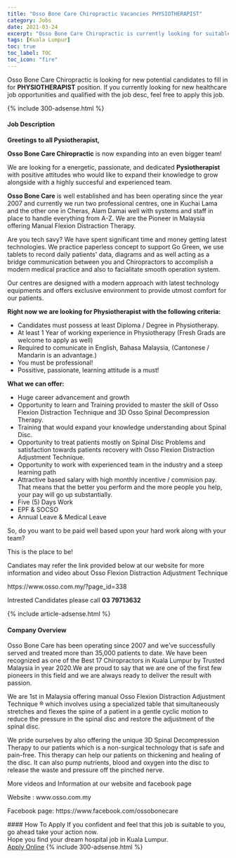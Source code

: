 ```yaml
---
title: "Osso Bone Care Chiropractic Vacancies PHYSIOTHERAPIST" 
category: Jobs 
date: 2021-03-24 
excerpt: "Osso Bone Care Chiropractic is currently looking for suitable person to fill in the PHYSIOTHERAPIST which positioned at Kuala Lumpur" 
tags: [Kuala Lumpur] 
toc: true 
toc_label: TOC 
toc_icon: "fire" 
--- 
```


<p>Osso Bone Care Chiropractic is looking for new potential candidates to fill in for <b>PHYSIOTHERAPIST</b> position. If you currently looking for new healthcare job opportunities and qualified with the job desc, feel free to apply this job.
</p>{% include 300-adsense.html %} 
<div><div><h4>Job Description</h4></div><div><div><span><div><p><strong>Greetings to all Pysiotherapist,</strong></p><p><strong>Osso Bone Care Chiropractic</strong> is now expanding into an even bigger team!</p><p>We are looking for a energetic, passionate, and dedicated <strong>Pysiotherapist</strong> with positive attitudes who would like to expand their knowledge to grow alongside with a highly succesful and experienced team.</p><p><strong>Osso Bone Care</strong> is&#160;well established and has been operating since the year 2007 and currently we run two professional centres, one in Kuchai Lama and the other one in Cheras, Alam Damai well with systems and staff in place to handle everything from A-Z. We are the Pioneer in Malaysia offering Manual Flexion Distraction Therapy.</p><p>Are you tech savy? We have spent significant time and money getting latest technologies. We practice paperless concept to support Go Green, we use tablets to record daily patients' data, diagrams and as well acting as a bridge communication between you and Chiropractors to accomplish a modern medical practice and also to facialitate smooth operation system.</p><p>Our centres are designed with a modern approach with latest technology equipments and offers exclusive environment to provide utmost comfort for our patients.</p><p><strong>Right now we are looking for Physiotherapist with the following criteria:</strong>&#160;&#160;</p><ul><li>Candidates must possess at least Diploma / Degree in Physiotherapy.</li><li>At least 1&#160;Year of working experience in Physiotherapy (Fresh Grads are welcome to apply as well)</li><li>Required to comunicate in&#160;English, Bahasa Malaysia, (Cantonese / Mandarin is an advantage.)</li><li>You must be professional!</li><li>Possitive, passionate, learning attitude is a must!</li></ul><p><strong>What we can offer:</strong></p><ul><li>Huge career advancement and growth</li><li>Opportunity to learn and Training provided to master the skill of Osso Flexion Distraction Technique and 3D Osso Spinal Decompression Therapy.</li><li>Training that would expand&#160;your knowledge understanding about Spinal Disc.</li><li>Opportunity to treat patients mostly on Spinal Disc Problems and satisfaction towards patients recovery with Osso Flexion Distraction Adjustment Technique.</li><li>Opportunity to work with experienced team in the industry and a steep learning path</li><li>Attractive based salary with high monthly incentive / commision pay. That means that the better you perform and the more people you help, your pay will go up substantially.</li><li>Five (5) Days Work</li><li>EPF &amp; SOCSO</li><li>Annual Leave &amp; Medical Leave</li></ul><p>So, do you want to be paid well based upon your hard work along with your team?</p><p>This is the place to be!</p><p>Candiates may refer the link provided below at our website for more information and video about Osso Flexion Distraction Adjustment Technique</p><p>https://www.osso.com.my/?page_id=338</p><p>Intrested Candidates please call <strong>03 79713632</strong></p></div></span></div></div></div> 
{% include article-adsense.html %} 
<div><div><h4>Company Overview</h4></div><div><div><span><div><p>Osso Bone Care has been operating since 2007 and we&#8217;ve successfully served and treated more than 35,000 patients to date. We have been recognized as one of the Best 17 Chiropractors in Kuala Lumpur  by Trusted Malaysia in year 2020.We are proud to say that we are one of the first few pioneers in this field and we are always ready to deliver the result with passion.</p><p>We are 1st in Malaysia offering manual Osso Flexion Distraction Adjustment Technique &#174; which involves using a specialized table that simultaneously stretches and flexes the spine of a patient in a gentle cyclic motion to reduce the pressure in the spinal disc and restore the adjustment of the spinal disc.</p><p>We pride ourselves by also offering the unique 3D Spinal Decompression Therapy to our patients which is a non-surgical technology that is safe and pain-free. This therapy can help our patients on thickening and healing of the disc. It can also pump nutrients, blood and oxygen into the disc to release the waste and pressure off the pinched nerve.</p><p>More videos and Information at our website and facebook page</p><p>Website : www.osso.com.my</p><p>Facebook page: https://www.facebook.com/ossobonecare</p></div></span></div></div></div> 
#### How To Apply 
If you confident and feel that this job is suitable to you, go ahead take your action now. <br/> 
Hope you find your dream hospital job in Kuala Lumpur. <br/> 
<a href="https://www.jobstreet.com.my/en/job/physiotherapist-4513697?jobId=jobstreet-my-job-4513697" class="btn btn--warning" target="_blank" rel="nofollow noopenner">Apply Online</a> 
{% include 300-adsense.html %} 